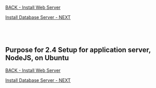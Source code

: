 <!-- ------------------------------------------------------------------------- -->

<div class="page-back">

[BACK - Install Web Server     ](/Setup/purposes/pfr0303_Setup-Web-Server-Ubuntu.md)
</div><div class="page-next">

[Install Database Server - NEXT](/Setup/purposes/pfr0305_Setup-Data-Server-Ubuntu.md)
</div><div style="margin-top:35px">&nbsp;</div>

<!-- ------------------------------------------------------------------------- -->


## Purpose for 2.4 Setup for application server, NodeJS, on Ubuntu

<!-- ------------------------------------------------------------------------- -->

<div class="page-back">

[BACK - Install Web Server     ](/Setup/purposes/pfr0303_Setup-Web-Server-Ubuntu.md)
</div><div class="page-next">

[Install Database Server - NEXT](/Setup/purposes/pfr0305_Setup-Data-Server-Ubuntu.md)
</div>

<!-- ------------------------------------------------------------------------- -->

